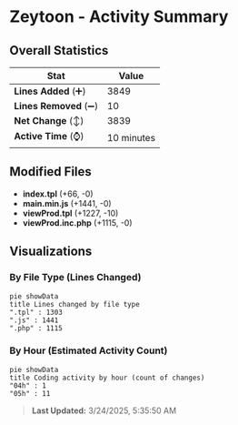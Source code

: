 # Zeytoon - Activity Summary 

## Overall Statistics

| Stat                   | Value                                                             |
| ---------------------- | ----------------------------------------------------------------- |
| **Lines Added** (➕)   | 3849                                          |
| **Lines Removed** (➖) | 10                                        |
| **Net Change** (↕)    | 3839                |
| **Active Time** (⌚)   | 10 minutes |


## Modified Files
- **index.tpl** (+66, -0)
- **main.min.js** (+1441, -0)
- **viewProd.tpl** (+1227, -10)
- **viewProd.inc.php** (+1115, -0)

## Visualizations

### By File Type (Lines Changed)

```mermaid
pie showData
title Lines changed by file type
".tpl" : 1303
".js" : 1441
".php" : 1115
```

### By Hour (Estimated Activity Count)

```mermaid
pie showData
title Coding activity by hour (count of changes)
"04h" : 1
"05h" : 11
```


> **Last Updated:** 3/24/2025, 5:35:50 AM